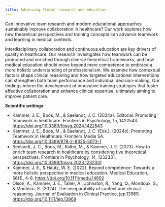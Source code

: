 ```yaml
---
title: Advancing (team) research and education
---
```


Can innovative team research and modern educational approaches sustainably improve collaboration in healthcare? Our work explores how new theoretical perspectives and training concepts can advance teamwork and learning in medical contexts.

<!--more-->

Interdisciplinary collaboration and continuous education are key drivers of quality in healthcare. Our research investigates how teamwork can be promoted and enriched through diverse theoretical frameworks, and how medical education should move beyond mere competence to embrace a more holistic understanding of professionalism. We examine how contextual factors shape clinical reasoning and how targeted educational interventions can strengthen both team performance and individual decision-making. Our findings inform the development of innovative training strategies that foster effective collaboration and enhance clinical expertise, ultimately aiming to improve patient care.

**Scientific writings**

- Kämmer, J. E., Boos, M., & Seelandt, J. C. (2024a). Editorial: Promoting teamwork in healthcare. Frontiers in Psychology, 15, 1422543. https://doi.org/10.3389/fpsyg.2024.1422543
- Kämmer, J. E., Boos, M., & Seelandt, J. C. (Eds.). (2024b). Promoting Teamwork in Healthcare. Frontiers Media SA. https://doi.org/10.3389/978-2-8325-5073-1
- Seelandt, J. C., Boos, M., Kolbe, M., & Kämmer, J. E. (2023). How to enrich team research in healthcare by considering five theoretical perspectives. Frontiers in Psychology, 14, 1232331. https://doi.org/10.3389/fpsyg.2023.1232331
- Kämmer, J. E., & Hautz, W. E. (2022). Beyond competence: Towards a more holistic perspective in medical education. Medical Education, 56(1), 4–6. https://doi.org/10.1111/medu.14692
- Olson, A., Kämmer, J. E., Taher, A., Johnston, R., Yang, Q., Mondoux, S., & Monteiro, S. (2024). The inseparability of context and clinical reasoning. Journal of Evaluation in Clinical Practice, jep.13969. https://doi.org/10.1111/jep.13969
